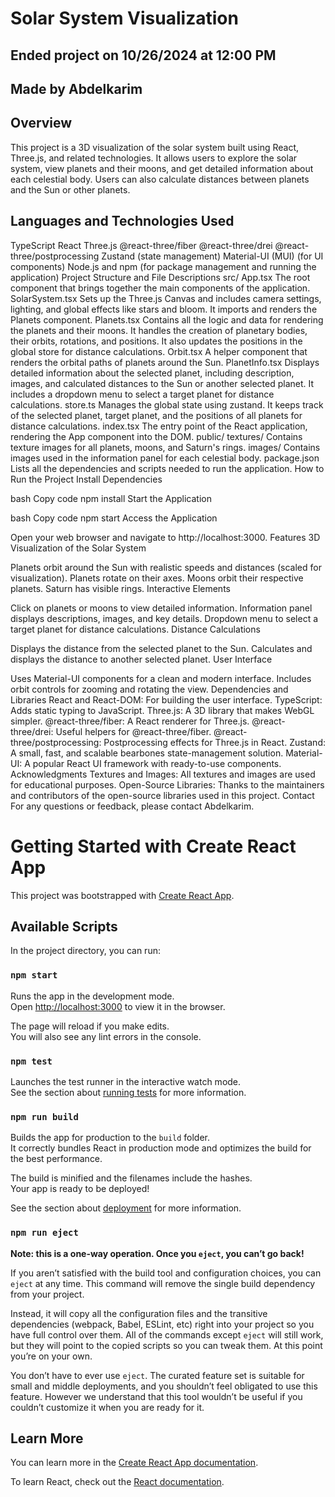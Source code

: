 # Solar System Visualization
## Ended project on 10/26/2024 at 12:00 PM

## Made by Abdelkarim

## Overview
This project is a 3D visualization of the solar system built using React, Three.js, and related technologies. It allows users to explore the solar system, view planets and their moons, and get detailed information about each celestial body. Users can also calculate distances between planets and the Sun or other planets.

## Languages and Technologies Used
TypeScript
React
Three.js
@react-three/fiber
@react-three/drei
@react-three/postprocessing
Zustand (state management)
Material-UI (MUI) (for UI components)
Node.js and npm (for package management and running the application)
Project Structure and File Descriptions
src/
App.tsx
The root component that brings together the main components of the application.
SolarSystem.tsx
Sets up the Three.js Canvas and includes camera settings, lighting, and global effects like stars and bloom. It imports and renders the Planets component.
Planets.tsx
Contains all the logic and data for rendering the planets and their moons. It handles the creation of planetary bodies, their orbits, rotations, and positions. It also updates the positions in the global store for distance calculations.
Orbit.tsx
A helper component that renders the orbital paths of planets around the Sun.
PlanetInfo.tsx
Displays detailed information about the selected planet, including description, images, and calculated distances to the Sun or another selected planet. It includes a dropdown menu to select a target planet for distance calculations.
store.ts
Manages the global state using zustand. It keeps track of the selected planet, target planet, and the positions of all planets for distance calculations.
index.tsx
The entry point of the React application, rendering the App component into the DOM.
public/
textures/
Contains texture images for all planets, moons, and Saturn's rings.
images/
Contains images used in the information panel for each celestial body.
package.json
Lists all the dependencies and scripts needed to run the application.
How to Run the Project
Install Dependencies

bash
Copy code
npm install
Start the Application

bash
Copy code
npm start
Access the Application

Open your web browser and navigate to http://localhost:3000.
Features
3D Visualization of the Solar System

Planets orbit around the Sun with realistic speeds and distances (scaled for visualization).
Planets rotate on their axes.
Moons orbit their respective planets.
Saturn has visible rings.
Interactive Elements

Click on planets or moons to view detailed information.
Information panel displays descriptions, images, and key details.
Dropdown menu to select a target planet for distance calculations.
Distance Calculations

Displays the distance from the selected planet to the Sun.
Calculates and displays the distance to another selected planet.
User Interface

Uses Material-UI components for a clean and modern interface.
Includes orbit controls for zooming and rotating the view.
Dependencies and Libraries
React and React-DOM: For building the user interface.
TypeScript: Adds static typing to JavaScript.
Three.js: A 3D library that makes WebGL simpler.
@react-three/fiber: A React renderer for Three.js.
@react-three/drei: Useful helpers for @react-three/fiber.
@react-three/postprocessing: Postprocessing effects for Three.js in React.
Zustand: A small, fast, and scalable bearbones state-management solution.
Material-UI: A popular React UI framework with ready-to-use components.
Acknowledgments
Textures and Images: All textures and images are used for educational purposes.
Open-Source Libraries: Thanks to the maintainers and contributors of the open-source libraries used in this project.
Contact
For any questions or feedback, please contact Abdelkarim.



# Getting Started with Create React App

This project was bootstrapped with [Create React App](https://github.com/facebook/create-react-app).

## Available Scripts

In the project directory, you can run:

### `npm start`

Runs the app in the development mode.\
Open [http://localhost:3000](http://localhost:3000) to view it in the browser.

The page will reload if you make edits.\
You will also see any lint errors in the console.

### `npm test`

Launches the test runner in the interactive watch mode.\
See the section about [running tests](https://facebook.github.io/create-react-app/docs/running-tests) for more information.

### `npm run build`

Builds the app for production to the `build` folder.\
It correctly bundles React in production mode and optimizes the build for the best performance.

The build is minified and the filenames include the hashes.\
Your app is ready to be deployed!

See the section about [deployment](https://facebook.github.io/create-react-app/docs/deployment) for more information.

### `npm run eject`

**Note: this is a one-way operation. Once you `eject`, you can’t go back!**

If you aren’t satisfied with the build tool and configuration choices, you can `eject` at any time. This command will remove the single build dependency from your project.

Instead, it will copy all the configuration files and the transitive dependencies (webpack, Babel, ESLint, etc) right into your project so you have full control over them. All of the commands except `eject` will still work, but they will point to the copied scripts so you can tweak them. At this point you’re on your own.

You don’t have to ever use `eject`. The curated feature set is suitable for small and middle deployments, and you shouldn’t feel obligated to use this feature. However we understand that this tool wouldn’t be useful if you couldn’t customize it when you are ready for it.

## Learn More

You can learn more in the [Create React App documentation](https://facebook.github.io/create-react-app/docs/getting-started).

To learn React, check out the [React documentation](https://reactjs.org/).
